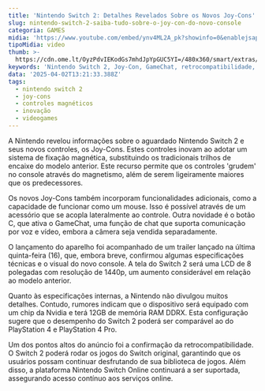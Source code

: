 ```yaml
---
title: 'Nintendo Switch 2: Detalhes Revelados Sobre os Novos Joy-Cons'
slug: nintendo-switch-2-saiba-tudo-sobre-o-joy-con-do-novo-console
categoria: GAMES
midia: 'https://www.youtube.com/embed/ynv4ML2A_pk?showinfo=0&enablejsapi=1'
tipoMidia: video
thumb: >-
  https://cdn.ome.lt/OyzPdvIEKodGs7mhdJpYpGUC5YI=/480x360/smart/extras/conteudos/01_9cdao38.jpg
keywords: 'Nintendo Switch 2, Joy-Con, GameChat, retrocompatibilidade, Nintendo'
data: '2025-04-02T13:21:33.388Z'
tags:
  - nintendo switch 2
  - joy-cons
  - controles magnéticos
  - inovação
  - videogames
---
```


A Nintendo revelou informações sobre o aguardado Nintendo Switch 2 e seus novos controles, os Joy-Cons. Estes controles inovam ao adotar um sistema de fixação magnética, substituindo os tradicionais trilhos de encaixe do modelo anterior. Este recurso permite que os controles 'grudem' no console através do magnetismo, além de serem ligeiramente maiores que os predecessores.

Os novos Joy-Cons também incorporam funcionalidades adicionais, como a capacidade de funcionar como um mouse. Isso é possível através de um acessório que se acopla lateralmente ao controle. Outra novidade é o botão C, que ativa o GameChat, uma função de chat que suporta comunicação por voz e vídeo, embora a câmera seja vendida separadamente.

O lançamento do aparelho foi acompanhado de um trailer lançado na última quinta-feira (16), que, embora breve, confirmou algumas especificações técnicas e o visual do novo console. A tela do Switch 2 será uma LCD de 8 polegadas com resolução de 1440p, um aumento considerável em relação ao modelo anterior.

Quanto às especificações internas, a Nintendo não divulgou muitos detalhes. Contudo, rumores indicam que o dispositivo será equipado com um chip da Nvidia e terá 12GB de memória RAM DDRX. Esta configuração sugere que o desempenho do Switch 2 poderá ser comparável ao do PlayStation 4 e PlayStation 4 Pro.

Um dos pontos altos do anúncio foi a confirmação da retrocompatibilidade. O Switch 2 poderá rodar os jogos do Switch original, garantindo que os usuários possam continuar desfrutando de sua biblioteca de jogos. Além disso, a plataforma Nintendo Switch Online continuará a ser suportada, assegurando acesso contínuo aos serviços online.
